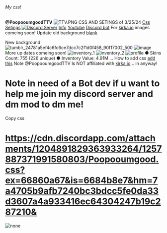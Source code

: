 ###### My css!
**@PoopooumgoodTTV**
![TTV.PNG](https://github.com/PoopooumgoodTTV/.css/assets/173562061/41828ac1-29c3-4a09-a6e2-277b41c329c0)
CSS AND SETINGS of 3/25/24
[Css](https://cdn.discordapp.com/attachments/1204891829363933264/1257887371991580803/Poopooumgood.css?ex=66860a67&is=6684b8e7&hm=7a4705b9afb7240bc3bdcc5fe0da33d3607a4a933416ec64304247b19c287210&)
[Setings](https://raw.githubusercontent.com/PoopooumgoodTTV/TTV.css/main/message.txt)
[![Discord Server](https://64.media.tumblr.com/21751dfbc4597891ad87752abcb7f8be/4d3abebbe32d79ed-1b/s250x400/cc7945f0c3a344539654192c2901263a2a9dd2a7.pnj)](https://discord.gg/YDkUpGXb9G)
[Info](guns.lol/PoopooumgoodTTV)
[Youtube](https://Youtube.com/@PoopooumgoodTTV-Official)
[Discord bot](https://discord.com/oauth2/authorize?client_id=1194770094715310193)
For [kirka.io](https://kirka.io)
images comeing soon!
Update old background [blank](none)

New background 
![tumblr_24781a5ef4c6fc6ce7dcc7c2f1d0f458_90f17002_500](https://github.com/PoopooumgoodTTV/.css/assets/173562061/e37234a8-cdcb-4101-a52f-81a8e2d16914)
![image](https://github.com/PoopooumgoodTTV/.css/assets/173562061/1328feb1-95d8-498d-8360-450d20e56a74)
More up dates comeing soon!
![inventory_1](https://github.com/PoopooumgoodTTV/.css/assets/173562061/a3e20b68-0f79-4ba6-b1af-de92186bba9e)
![inventory_2](https://github.com/PoopooumgoodTTV/.css/assets/173562061/9bd64493-bc4d-4df0-a779-0c0972b4cd7c)
![profile](https://github.com/PoopooumgoodTTV/.css/assets/173562061/007b60ca-6a63-4d53-b850-87d9670c98b8)
● Skins Count:     755 (226 unique)
● Inventory Value: 4.91M
...
How to add  css [add this](https://github.com/irrvlo/juice-client/releases/download/v1.0.8/juice-client-setup-win-1.0.8.exe)
Note @PoopooumgoodTTV Is NOT affiliated with [kirka.io](https://kirka.io)... in anyway! 
# Note in need of a Bot dev if u want to help me join my discord server and dm mod to dm me!
Copy css 
# https://cdn.discordapp.com/attachments/1204891829363933264/1257887371991580803/Poopooumgood.css?ex=66860a67&is=6684b8e7&hm=7a4705b9afb7240bc3bdcc5fe0da33d3607a4a933416ec64304247b19c287210&
![none](https://64.media.tumblr.com/9f651ee7b64bb9a51d15d5969cfd9196/e04379b7c1e78d53-54/s400x600/527f8813e2300b2c9ddfe48aba5d397e7a7b90a6.webp)
